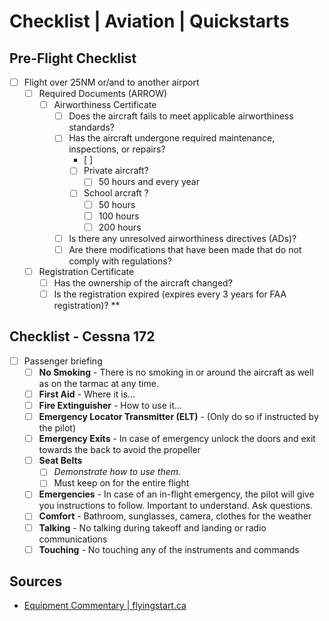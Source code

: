 # Checklist | Aviation | Quickstarts
## Pre-Flight Checklist
- [ ] Flight over 25NM or/and to another airport
  - [ ] Required Documents (ARROW)
    - [ ] Airworthiness Certificate
      - [ ] Does the aircraft fails to meet applicable airworthiness standards?
      - [ ] Has the aircraft undergone required maintenance, inspections, or repairs?
        - [ ] 
        - [ ] Private aircraft?
          - [ ] 50 hours and every year
        - [ ] School arcraft ?
          - [ ] 50 hours
          - [ ] 100 hours
          - [ ] 200 hours
      - [ ] Is there any unresolved airworthiness directives (ADs)?
      - [ ] Are there modifications that have been made that do not comply with regulations?
  - [ ] Registration Certificate
    - [ ] Has the ownership of the aircraft changed?
    - [ ] Is the registration expired (expires every 3 years for FAA registration)? **
## Checklist - Cessna 172
- [ ] Passenger briefing
  - [ ] **No Smoking** - There is no smoking in or around the aircraft as well as on the tarmac at any time.
  - [ ] **First Aid** - Where it is...
  - [ ] **Fire Extinguisher** - How to use it...
  - [ ] **Emergency Locator Transmitter (ELT)** - (Only do so if instructed by the pilot)
  - [ ] **Emergency Exits** - In case of emergency unlock the doors and exit towards the back to avoid the propeller
  - [ ] **Seat Belts** 
    - [ ] *Demonstrate how to use them.*
    - [ ] Must keep on for the entire flight
  - [ ] **Emergencies** - In case of an in-flight emergency, the pilot will give you instructions to follow. Important to understand. Ask questions.
  - [ ] **Comfort** - Bathroom, sunglasses, camera, clothes for the weather
  - [ ] **Talking** - No talking during takeoff and landing or radio communications
  - [ ] **Touching** - No touching any of the instruments and commands

## Sources
- [Equipment Commentary | flyingstart.ca](https://www.flyingstart.ca/FlightTraining/PSTAR/5As.htm)
